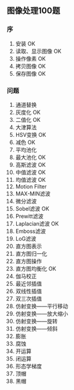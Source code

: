 ## 图像处理100题
### 序
1. 安装 OK
2. 读取、显示图像 OK
3. 操作像素 OK
4. 拷贝图像 OK
5. 保存图像 OK
### 问题
1. 通道替换
2. 灰度化 OK
3. 二值化 OK
4. 大津算法
5. HSV变换 OK
6. 减色 OK
7. 平均池化
8. 最大池化 OK
9. 高斯滤波 OK
10. 中值滤波 OK
11. 均值滤波 OK
12. Motion Filter
13. MAX-MIN滤波
14. 微分滤波
15. Sobel滤波 OK
16. Prewitt滤波
17. Laplacian滤波 OK
18. Emboss滤波
19. LoG滤波
20. 直方图表示
21. 直方图归一化
22. 直方图操作
23. 直方图均衡化 OK
24. 伽马校正
25. 最近邻插值
26. 双线性插值
27. 双三次插值
28. 仿射变换——平行移动
29. 仿射变换——放大缩小
30. 仿射变换——旋转
31. 仿射变换——倾斜
47. 膨胀
48. 腐蚀
49. 开运算
50. 闭运算
51. 形态学梯度
52. 顶帽
53. 黑帽
